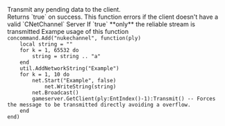 <function name="Transmit" parent="CBaseClient" type="classfunc">
	<description>
		Transmit any pending data to the client.<br>
		Returns `true` on success.
		<note>
			This function errors if the client doesn't have a valid `CNetChannel`
		</note>
		<added version="0.7"></added>
	</description>
	<realm>Server</realm>
	<args>
		<arg name="onlyReliable" type="boolean" default="false">If `true` **only** the reliable stream is transmitted</arg>
	</args>
	<rets>
		<ret name="success" type="boolean"></ret>
	</rets>
</function>

<example>
	<description>Exampe usage of this function</description>
	<code>
concommand.Add("nukechannel", function(ply)
   	local string = ""
    for k = 1, 65532 do
        string = string .. "a"
    end
    util.AddNetworkString("Example")
    for k = 1, 10 do
        net.Start("Example", false)
            net.WriteString(string)
        net.Broadcast()
        gameserver.GetClient(ply:EntIndex()-1):Transmit() -- Forces the message to be transmitted directly avoiding a overflow.
    end 
end)
	</code>
	<output>
	</output>
</example>